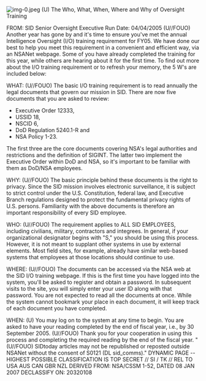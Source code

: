 ![img-0.jpeg](img-0.jpeg)
(U) The Who, What, When, Where and Why of Oversight Training

FROM:
SID Senior Oversight Executive
Run Date: 04/04/2005
(U//FOUO) Another year has gone by and it's time to ensure you've met the annual Intelligence Oversight (I/O) training requirement for FY05. We have done our best to help you meet this requirement in a convenient and efficient way, via an NSANet webpage. Some of you have already completed the training for this year, while others are hearing about it for the first time. To find out more about the I/O training requirement or to refresh your memory, the 5 W's are included below:

WHAT: (U//FOUO) The basic I/O training requirement is to read annually the legal documents that govern our mission in SID. There are now five documents that you are asked to review:

- Executive Order 12333,
- USSID 18,
- NSCID 6,
- DoD Regulation 5240.1-R and
- NSA Policy 1-23.

The first three are the core documents covering NSA's legal authorities and restrictions and the definition of SIGINT. The latter two implement the Executive Order within DoD and NSA, so it's important to be familiar with them as DoD/NSA employees.

WHY: (U//FOUO) The basic principle behind these documents is the right to privacy. Since the SID mission involves electronic surveillance, it is subject to strict control under the U.S. Constitution, federal law, and Executive Branch regulations designed to protect the fundamental privacy rights of U.S. persons. Familiarity with the above documents is therefore an important responsibility of every SID employee.

WHO: (U//FOUO) The requirement applies to ALL SID EMPLOYEES, including civilians, military, contractors and integrees. In general, if your organizational designator begins with "S," you should be using this process. However, it is not meant to supplant other systems in use by external elements. Most field sites, for example, already have similar web-based systems that employees at those locations should continue to use.

WHERE: (U//FOUO) The documents can be accessed via the NSA web at the SID I/O training webpage. If this is the first time you have logged into the system, you'll be asked to register and obtain a password. In subsequent visits to the site, you will simply enter your user ID along with that password. You are not expected to read all the documents at once. While the system cannot bookmark your place in each document, it will keep track of each document you have completed.

WHEN: (U) You may log on to the system at any time to begin. You are asked to have your reading completed by the end of fiscal year, i.e., by 30 September 2005.
(U//FOUO) Thank you for your cooperation in using this process and completing the required reading by the end of the fiscal year.
"(U//FOUO) SIDtoday articles may not be republished or reposted outside NSANet without the consent of S0121 (DL sid_comms)."
DYNAMIC PAGE -- HIGHEST POSSIBLE CLASSIFICATION IS TOP SECRET // SI / TK // REL TO USA AUS CAN GBR NZL
DERIVED FROM: NSA/CSSM 1-52, DATED 08 JAN 2007 DECLASSIFY ON: 20320108
